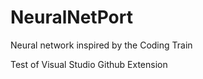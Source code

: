 # NeuralNetPort
Neural network inspired by the Coding Train 

Test of Visual Studio Github Extension
